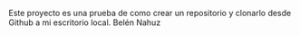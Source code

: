Este proyecto es una prueba de como crear un repositorio y clonarlo desde Github a mi escritorio local. Belén Nahuz




